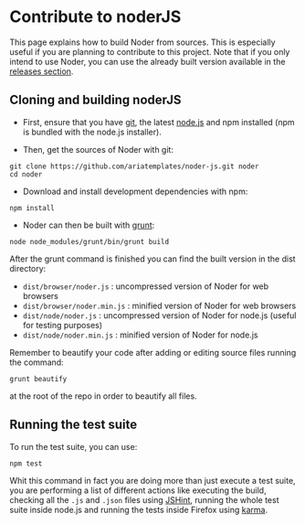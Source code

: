 # Contribute to noderJS

This page explains how to build Noder from sources. This is especially useful if you are planning to
contribute to this project. Note that if you only intend to use Noder, you can use the already
built version available in the [releases section](https://github.com/ariatemplates/noder-js/releases).

## Cloning and building noderJS

* First, ensure that you have [git](http://git-scm.com/), the latest [node.js](http://nodejs.org) and npm installed
(npm is bundled with the node.js installer).

* Then, get the sources of Noder with git:

```
git clone https://github.com/ariatemplates/noder-js.git noder
cd noder
```

* Download and install development dependencies with npm:

```
npm install
```

* Noder can then be built with [grunt](http://gruntjs.com/):

```
node node_modules/grunt/bin/grunt build
```

After the grunt command is finished you can find the built version in the dist directory:
 * ``dist/browser/noder.js`` : uncompressed version of Noder for web browsers
 * ``dist/browser/noder.min.js`` : minified version of Noder for web browsers
 * ``dist/node/noder.js`` : uncompressed version of Noder for node.js (useful for testing purposes)
 * ``dist/node/noder.min.js`` : minified version of Noder for node.js


Remember to beautify your code after adding or editing source files running the command:

```
grunt beautify
```

at the root of the repo in order to beautify all files.


## Running the test suite

To run the test suite, you can use:

```
npm test
```

Whit this command in fact you are doing more than just execute a test suite, you are performing a list of different actions like executing the build, checking all the ``.js`` and ``.json`` files using [JSHint](http://www.jshint.com/), running the whole test suite inside node.js and running the tests inside Firefox using [karma](http://karma-runner.github.io).
